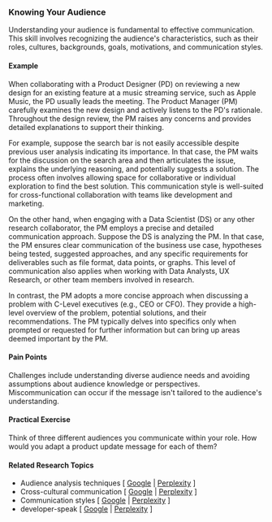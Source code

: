 ### Knowing Your Audience

Understanding your audience is fundamental to effective communication. This skill involves recognizing the audience's characteristics, such as their roles, cultures, backgrounds, goals, motivations, and communication styles.

#### Example

When collaborating with a Product Designer (PD) on reviewing a new design for an existing feature at a music streaming service, such as Apple Music, the PD usually leads the meeting. The Product Manager (PM) carefully examines the new design and actively listens to the PD's rationale. Throughout the design review, the PM raises any concerns and provides detailed explanations to support their thinking. 

For example, suppose the search bar is not easily accessible despite previous user analysis indicating its importance. In that case, the PM waits for the discussion on the search area and then articulates the issue, explains the underlying reasoning, and potentially suggests a solution. The process often involves allowing space for collaborative or individual exploration to find the best solution. This communication style is well-suited for cross-functional collaboration with teams like development and marketing.

On the other hand, when engaging with a Data Scientist (DS) or any other research collaborator, the PM employs a precise and detailed communication approach. Suppose the DS is analyzing the PM. In that case, the PM ensures clear communication of the business use case, hypotheses being tested, suggested approaches, and any specific requirements for deliverables such as file format, data points, or graphs. This level of communication also applies when working with Data Analysts, UX Research, or other team members involved in research.

In contrast, the PM adopts a more concise approach when discussing a problem with C-Level executives (e.g., CEO or CFO). They provide a high-level overview of the problem, potential solutions, and their recommendations. The PM typically delves into specifics only when prompted or requested for further information but can bring up areas deemed important by the PM.

#### Pain Points

Challenges include understanding diverse audience needs and avoiding assumptions about audience knowledge or perspectives. Miscommunication can occur if the message isn't tailored to the audience's understanding.

#### Practical Exercise

Think of three different audiences you communicate within your role. How would you adapt a product update message for each of them?

#### Related Research Topics

- Audience analysis techniques [ [Google](https://www.google.com/search?q=Audience%20analysis%20techniques%20in%20product%20management) | [Perplexity](https://www.perplexity.ai/?q=Audience%20analysis%20techniques%20in%20product%20management) ]
- Cross-cultural communication [ [Google](https://www.google.com/search?q=Cross-cultural%20communication%20in%20product%20management) | [Perplexity](https://www.perplexity.ai/?q=Cross-cultural%20communication%20in%20product%20management) ]
- Communication styles [ [Google](https://www.google.com/search?q=Communication%20styles%20in%20product%20management) | [Perplexity](https://www.perplexity.ai/?q=Communication%20styles%20in%20product%20management) ]
- developer-speak [ [Google](https://www.google.com/search?q=developer-speak%20in%20product%20management) | [Perplexity](https://www.perplexity.ai/?q=developer-speak%20in%20product%20management) ]


